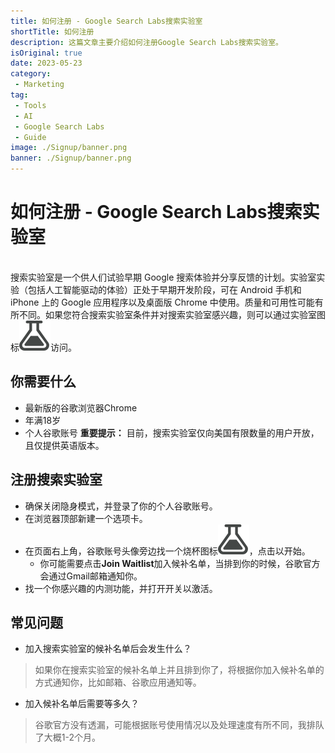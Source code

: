 ```yaml
---
title: 如何注册 - Google Search Labs搜索实验室
shortTitle: 如何注册
description: 这篇文章主要介绍如何注册Google Search Labs搜索实验室。
isOriginal: true
date: 2023-05-23
category: 
 - Marketing
tag:
 - Tools
 - AI
 - Google Search Labs
 - Guide
image: ./Signup/banner.png
banner: ./Signup/banner.png
---
```


# 如何注册 - Google Search Labs搜索实验室
\
搜索实验室是一个供人们试验早期 Google 搜索体验并分享反馈的计划。实验室实验（包括人工智能驱动的体验）正处于早期开发阶段，可在 Android 手机和 iPhone 上的 Google 应用程序以及桌面版 Chrome 中使用。质量和可用性可能有所不同。如果您符合搜索实验室条件并对搜索实验室感兴趣，则可以通过实验室图标![](./Signup/icon_beaker.svg)访问。

## 你需要什么
- 最新版的谷歌浏览器Chrome
- 年满18岁
- 个人谷歌账号
**重要提示：** 目前，搜索实验室仅向美国有限数量的用户开放，且仅提供英语版本。

## 注册搜索实验室
- 确保关闭隐身模式，并登录了你的个人谷歌账号。
- 在浏览器顶部新建一个选项卡。
- 在页面右上角，谷歌账号头像旁边找一个烧杯图标![](./Signup/icon_beaker.svg)，点击以开始。
  - 你可能需要点击**Join Waitlist**加入候补名单，当排到你的时候，谷歌官方会通过Gmail邮箱通知你。
- 找一个你感兴趣的内测功能，并打开开关以激活。

## 常见问题
- 加入搜索实验室的候补名单后会发生什么？
> 如果你在搜索实验室的候补名单上并且排到你了，将根据你加入候补名单的方式通知你，比如邮箱、谷歌应用通知等。

- 加入候补名单后需要等多久？
> 谷歌官方没有透漏，可能根据账号使用情况以及处理速度有所不同，我排队了大概1-2个月。
